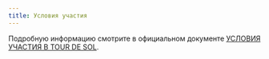 ```yaml
---
title: Условия участия
---
```


Подробную информацию смотрите в официальном документе [УСЛОВИЯ УЧАСТИЯ В TOUR DE SOL](https://drive.google.com/a/solana.com/file/d/15ueLG6VJoQ5Hx4rnpjFeuL3pG5DbrBbE/view?usp=sharing).
